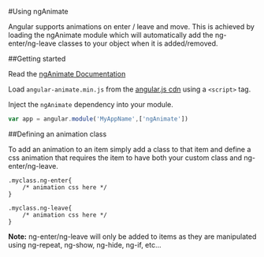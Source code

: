 #Using ngAnimate

Angular supports animations on enter / leave and move. This is achieved by loading the ngAnimate module which will automatically add the ng-enter/ng-leave classes to your object when it is added/removed.

##Getting started

Read the [ngAnimate Documentation](https://docs.angularjs.org/api/ngAnimate)

Load `angular-animate.min.js` from the [angular.js cdn](http://cdnjs.com/libraries/angular.js/) using a `<script>` tag.

Inject the `ngAnimate` dependency into your module.

```javascript
var app = angular.module('MyAppName',['ngAnimate'])
```

##Defining an animation class

To add an animation to an item simply add a class to that item and define a css animation that requires the item to have both your custom class and ng-enter/ng-leave.

```
.myclass.ng-enter{
    /* animation css here */
}

.myclass.ng-leave{
    /* animation css here */
}
```

**Note:** ng-enter/ng-leave will only be added to items as they are manipulated using ng-repeat, ng-show, ng-hide, ng-if, etc...